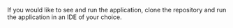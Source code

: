 If you would like to see and run the application, clone the repository and run the application in an IDE of your choice.
